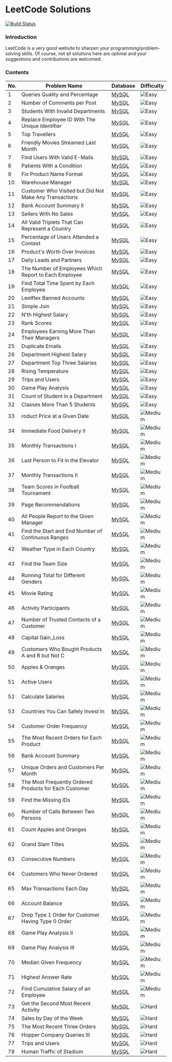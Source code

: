 LeetCode Solutions
====================================================

[![Build Status](https://travis-ci.org/franklingu/leetcode-solutions.svg?branch=master)](https://travis-ci.org/franklingu/leetcode-solutions)

### Introduction

LeetCode is a very good website to sharpen your programming/problem-solving skills. Of course, not all solutions here are optimal and your suggestions and contributions are welcomed.

### Contents

| No. | Problem Name                                             | Database | Difficulty |
|-----|----------------------------------------------------------|----------|------------|
| 1   | Queries Quality and Percentage                           | [MySQL]()    | ![Easy](https://img.shields.io/badge/-Easy-green) |
| 2   | Number of Comments per Post                              | [MySQL]()    | ![Easy](https://img.shields.io/badge/-Easy-green) |
| 3   | Students With Invalid Departments                        | [MySQL]()    | ![Easy](https://img.shields.io/badge/-Easy-green) |
| 4   | Replace Employee ID With The Unique Identifier           | [MySQL]()    | ![Easy](https://img.shields.io/badge/-Easy-green) |
| 5   | Top Travellers                                           | [MySQL]()    | ![Easy](https://img.shields.io/badge/-Easy-green) |
| 6   | Friendly Movies Streamed Last Month                      | [MySQL]()    | ![Easy](https://img.shields.io/badge/-Easy-green) |
| 7   | Find Users With Valid E-Mails                            | [MySQL]()    | ![Easy](https://img.shields.io/badge/-Easy-green) |
| 8   | Patients With a Condition                                | [MySQL]()    | ![Easy](https://img.shields.io/badge/-Easy-green) |
| 9   | Fix Product Name Format                                  | [MySQL]()    | ![Easy](https://img.shields.io/badge/-Easy-green) |
| 10  | Warehouse Manager                                        | [MySQL]()    | ![Easy](https://img.shields.io/badge/-Easy-green) |
| 11  | Customer Who Visited but Did Not Make Any Transactions   | [MySQL]()    | ![Easy](https://img.shields.io/badge/-Easy-green) |
| 12  | Bank Account Summary II                                  | [MySQL]()    | ![Easy](https://img.shields.io/badge/-Easy-green) |
| 13  | Sellers With No Sales                                    | [MySQL]()    | ![Easy](https://img.shields.io/badge/-Easy-green) |
| 14  | All Valid Triplets That Can Represent a Country          | [MySQL]()    | ![Easy](https://img.shields.io/badge/-Easy-green) |
| 15  | Percentage of Users Attended a Contest                   | [MySQL]()    | ![Easy](https://img.shields.io/badge/-Easy-green) |
| 16  | Product's Worth Over Invoices                            | [MySQL]()    | ![Easy](https://img.shields.io/badge/-Easy-green) |
| 17  | Daily Leads and Partners                                 | [MySQL]()    | ![Easy](https://img.shields.io/badge/-Easy-green) |
| 18  | The Number of Employees Which Report to Each Employee    | [MySQL]()    | ![Easy](https://img.shields.io/badge/-Easy-green) |
| 19  | Find Total Time Spent by Each Employee                   | [MySQL]()    | ![Easy](https://img.shields.io/badge/-Easy-green) |
| 20  | Leetflex Banned Accounts                                 | [MySQL]()    | ![Easy](https://img.shields.io/badge/-Easy-green) |
| 21  | Simple Join                                              | [MySQL]()    | ![Easy](https://img.shields.io/badge/-Easy-green) |
| 22  | N'th Highest Salary                                      | [MySQL]()    | ![Easy](https://img.shields.io/badge/-Easy-green) |
| 23  | Rank Scores                                              | [MySQL]()    | ![Easy](https://img.shields.io/badge/-Easy-green) |
| 24  | Employees Earning More Than Their Managers               | [MySQL]()    | ![Easy](https://img.shields.io/badge/-Easy-green) |
| 25  | Duplicate Emails                                         | [MySQL]()    | ![Easy](https://img.shields.io/badge/-Easy-green) |
| 26  | Department Highest Salary                                | [MySQL]()    | ![Easy](https://img.shields.io/badge/-Easy-green) |
| 27  | Department Top Three Salaries                            | [MySQL]()    | ![Easy](https://img.shields.io/badge/-Easy-green) |
| 28  | Rising Temperature                                       | [MySQL]()    | ![Easy](https://img.shields.io/badge/-Easy-green) |
| 29  | Trips and Users                                          | [MySQL]()    | ![Easy](https://img.shields.io/badge/-Easy-green) |
| 30  | Game Play Analysis                                       | [MySQL]()    | ![Easy](https://img.shields.io/badge/-Easy-green) |
| 31  | Count of Student in a Department                         | [MySQL]()    | ![Easy](https://img.shields.io/badge/-Easy-green) |
| 32  | Classes More Than 5 Students                             | [MySQL]()    | ![Easy](https://img.shields.io/badge/-Easy-green) |
| 33  | roduct Price at a Given Date                             | [MySQL]()    | ![Medium](https://img.shields.io/badge/-Medium-orange) |
| 34  | Immediate Food Delivery II                               | [MySQL]()    | ![Medium](https://img.shields.io/badge/-Medium-orange) |
| 35  | Monthly Transactions I                                   | [MySQL]()    | ![Medium](https://img.shields.io/badge/-Medium-orange) |
| 36  | Last Person to Fit in the Elevator                       | [MySQL]()    | ![Medium](https://img.shields.io/badge/-Medium-orange) |
| 37  | Monthly Transactions II                                  | [MySQL]()    | ![Medium](https://img.shields.io/badge/-Medium-orange) |
| 38  | Team Scores in Football Tournament                       | [MySQL]()    | ![Medium](https://img.shields.io/badge/-Medium-orange) |
| 39  | Page Recommendations                                     | [MySQL]()    | ![Medium](https://img.shields.io/badge/-Medium-orange) |
| 40  | All People Report to the Given Manager                   | [MySQL]()    | ![Medium](https://img.shields.io/badge/-Medium-orange) |
| 41  | Find the Start and End Number of Continuous Ranges       | [MySQL]()    | ![Medium](https://img.shields.io/badge/-Medium-orange) |
| 42  | Weather Type in Each Country                             | [MySQL]()    | ![Medium](https://img.shields.io/badge/-Medium-orange) |
| 43  | Find the Team Size                                       | [MySQL]()    | ![Medium](https://img.shields.io/badge/-Medium-orange) |
| 44  | Running Total for Different Genders                      | [MySQL]()    | ![Medium](https://img.shields.io/badge/-Medium-orange) |
| 45  | Movie Rating                                             | [MySQL]()    | ![Medium](https://img.shields.io/badge/-Medium-orange) |
| 46  | Activity Participants                                    | [MySQL]()    | ![Medium](https://img.shields.io/badge/-Medium-orange) |
| 47  | Number of Trusted Contacts of a Customer                 | [MySQL]()    | ![Medium](https://img.shields.io/badge/-Medium-orange) |
| 48  | Capital Gain_Loss                                        | [MySQL]()    | ![Medium](https://img.shields.io/badge/-Medium-orange) |
| 49  | Customers Who Bought Products A and B but Not C          | [MySQL]()    | ![Medium](https://img.shields.io/badge/-Medium-orange) |
| 50  | Apples & Oranges                                         | [MySQL]()    | ![Medium](https://img.shields.io/badge/-Medium-orange) |
| 51  | Active Users                                             | [MySQL]()    | ![Medium](https://img.shields.io/badge/-Medium-orange) |
| 52  | Calculate Salaries                                       | [MySQL]()    | ![Medium](https://img.shields.io/badge/-Medium-orange) |
| 53  | Countries You Can Safely Invest In                       | [MySQL]()    | ![Medium](https://img.shields.io/badge/-Medium-orange) |
| 54  | Customer Order Frequency                                 | [MySQL]()    | ![Medium](https://img.shields.io/badge/-Medium-orange) |
| 55  | The Most Recent Orders for Each Product                  | [MySQL]()    | ![Medium](https://img.shields.io/badge/-Medium-orange) |
| 56  | Bank Account Summary                                     | [MySQL]()    | ![Medium](https://img.shields.io/badge/-Medium-orange) |
| 57  | Unique Orders and Customers Per Month                    | [MySQL]()    | ![Medium](https://img.shields.io/badge/-Medium-orange) |
| 58  | The Most Frequently Ordered Products for Each Customer   | [MySQL]()    | ![Medium](https://img.shields.io/badge/-Medium-orange) |
| 59  | Find the Missing IDs                                     | [MySQL]()    | ![Medium](https://img.shields.io/badge/-Medium-orange) |
| 60  | Number of Calls Between Two Persons                      | [MySQL]()    | ![Medium](https://img.shields.io/badge/-Medium-orange) |
| 61  | Count Apples and Oranges                                 | [MySQL]()    | ![Medium](https://img.shields.io/badge/-Medium-orange) |
| 62  | Grand Slam Titles                                        | [MySQL]()    | ![Medium](https://img.shields.io/badge/-Medium-orange) |
| 63  | Consecutive Numbers                                      | [MySQL]()    | ![Medium](https://img.shields.io/badge/-Medium-orange) |
| 64  | Customers Who Never Ordered                              | [MySQL]()    | ![Medium](https://img.shields.io/badge/-Medium-orange) |
| 65  | Max Transactions Each Day                                | [MySQL]()    | ![Medium](https://img.shields.io/badge/-Medium-orange) |
| 66  | Account Balance                                          | [MySQL]()    | ![Medium](https://img.shields.io/badge/-Medium-orange) |
| 67  | Drop Type 1 Order for Customer Having Type 0 Order       | [MySQL]()    | ![Medium](https://img.shields.io/badge/-Medium-orange) |
| 68  | Game Play Analysis II                                    | [MySQL]()    | ![Medium](https://img.shields.io/badge/-Medium-orange) |
| 69  | Game Play Analysis III                                   | [MySQL]()    | ![Medium](https://img.shields.io/badge/-Medium-orange) |
| 70  | Median Given Frequency                                   | [MySQL]()    | ![Medium](https://img.shields.io/badge/-Medium-orange) |
| 71  | Highest Answer Rate                                      | [MySQL]()    | ![Medium](https://img.shields.io/badge/-Medium-orange) |
| 72  | Find Cumulative Salary of an Employee                    | [MySQL]()    | ![Medium](https://img.shields.io/badge/-Medium-orange) |
| 73  | Get the Second Most Recent Activity                      | [MySQL]()    | ![Hard](https://img.shields.io/badge/-Hard-red) |
| 74  | Sales by Day of the Week                                 | [MySQL]()    | ![Hard](https://img.shields.io/badge/-Hard-red) |
| 75  | The Most Recent Three Orders                             | [MySQL]()    | ![Hard](https://img.shields.io/badge/-Hard-red) |
| 76  | Hopper Company Queries III                               | [MySQL]()    | ![Hard](https://img.shields.io/badge/-Hard-red) |
| 77  | Trips and Users                                          | [MySQL]()    | ![Hard](https://img.shields.io/badge/-Hard-red) |
| 78  | Human Traffic of Stadium                                 | [MySQL]()    | ![Hard](https://img.shields.io/badge/-Hard-red) |


